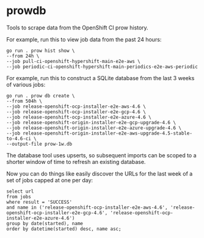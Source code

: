 # prowdb

Tools to scrape data from the OpenShift CI prow history.

For example, run this to view job data from the past 24 hours:

```
go run . prow hist show \
--from 24h \
--job pull-ci-openshift-hypershift-main-e2e-aws \
--job periodic-ci-openshift-hypershift-main-periodics-e2e-aws-periodic
```

For example, run this to construct a SQLite database from the last 3 weeks of various jobs:

```
go run . prow db create \
--from 504h \
--job release-openshift-ocp-installer-e2e-aws-4.6 \
--job release-openshift-ocp-installer-e2e-gcp-4.6 \
--job release-openshift-ocp-installer-e2e-azure-4.6 \
--job release-openshift-origin-installer-e2e-gcp-upgrade-4.6 \
--job release-openshift-origin-installer-e2e-azure-upgrade-4.6 \
--job release-openshift-origin-installer-e2e-aws-upgrade-4.5-stable-to-4.6-ci \
--output-file prow-1w.db
```

The database tool uses upserts, so subsequent imports can be scoped to a shorter
window of time to refresh an existing database.

Now you can do things like easily discover the URLs for the last week of a set
of jobs capped at one per day:

```
select url
from jobs
where result = 'SUCCESS'
and name in ('release-openshift-ocp-installer-e2e-aws-4.6', 'release-openshift-ocp-installer-e2e-gcp-4.6', 'release-openshift-ocp-installer-e2e-azure-4.6')
group by date(started), name
order by datetime(started) desc, name asc;
```
